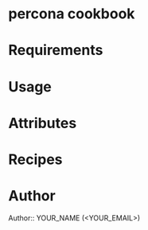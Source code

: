 # percona cookbook

# Requirements

# Usage

# Attributes

# Recipes

# Author

Author:: YOUR_NAME (<YOUR_EMAIL>)
